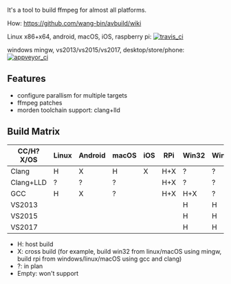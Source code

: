It's a tool to build ffmpeg for almost all platforms.

How: https://github.com/wang-bin/avbuild/wiki


Linux x86+x64, android, macOS, iOS, raspberry pi: [![travis_ci](https://travis-ci.org/wang-bin/avbuild.svg?branch=master)](https://travis-ci.org/wang-bin/avbuild)

windows mingw, vs2013/vs2015/vs2017, desktop/store/phone: [![appveyor_ci](https://ci.appveyor.com/api/projects/status/github/wang-bin/avbuild?branch=master&svg=true)](https://ci.appveyor.com/project/wang-bin/avbuild)

## Features

- configure parallism for multiple targets
- ffmpeg patches
- morden toolchain support: clang+lld

## Build Matrix

| CC/H?X/OS | Linux  |  Android  |   macOS  |   iOS   |    RPi    |  Win32  |  WinStore  | WinPhone |
|-----------|---------|-----------|----------|---------|-----------|---------|------------|----------|
|   Clang   |    H    |     X     |     H    |    X    |    H+X    |    ?    |      ?     |     ?    |
| Clang+LLD |    ?    |     ?     |     ?    |         |    H+X    |    ?    |      ?     |     ?    |
|    GCC    |    H    |     X     |     ?    |         |    H+X    |   H+X   |      ?     |     ?    |
|  VS2013   |         |           |          |         |           |    H    |      H     |     X    |
|  VS2015   |         |           |          |         |           |    H    |      H     |     X    |
|  VS2017   |         |           |          |         |           |    H    |      H     |     ?    |


- H: host build
- X: cross build (for example, build win32 from linux/macOS using mingw, build rpi from windows/linux/macOS using gcc and clang)
- ?: in plan
- Empty: won't support


